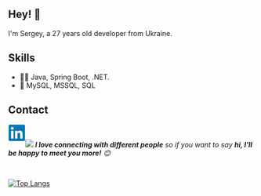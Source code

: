 
## Hey! 👋
I'm Sergey, a 27 years old developer from Ukraine.

## Skills
- 👨‍💻 Java, Spring Boot, .NET.
- 💽 MySQL, MSSQL, SQL
## Contact
[<img align="left" alt="LinkedIn" width="35px" src="https://raw.githubusercontent.com/devicons/devicon/c7d326b6009e60442abc35fa45706d6f30ee4c8e/icons/linkedin/linkedin-original.svg" />][linkedin]
<br />

<img src="https://media.giphy.com/media/LnQjpWaON8nhr21vNW/giphy.gif" width="60"> <em><b>I love connecting with different people</b> so if you want to say <b>hi, I'll be happy to meet you more!</b> 😊</em>

<br />

[![Top Langs](https://github-readme-stats.vercel.app/api/top-langs/?username=SergeyMarkelov&theme=jolly&exclude_repo=SergeyMarkelov.github.io)](https://github.com/anuraghazra/github-readme-stats)

[linkedin]: https://www.linkedin.com/in/sergey-markelov-733263245
